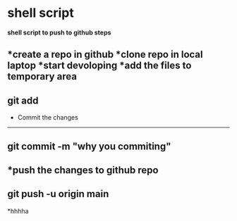 # shell script

**shell script to push to github steps**

*create a repo in github
*clone repo in local laptop 
*start devoloping
*add the files to temporary area
---
git add <file-name>
---
* Commit the changes
---
git commit -m "why you commiting"
---
*push the changes to github repo
---
git push -u origin main
---

*hhhha

